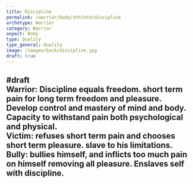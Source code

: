 ```yaml
---
title: Discipline
permalink: /warrior/body/athlete/discipline
archetype: Warrior
category: Warrior
aspect: Body
type: Quality
type_general: Quality
image: /images/back/discipline.jpg
draft: true
---
```

#draft   
Warrior: Discipline equals freedom. short term pain for long term freedom and pleasure. Develop control and mastery of mind and body. Capacity to withstand pain both psychological and physical.   
Victim: refuses short term pain and chooses short term pleasure. slave to his limitations.   
Bully: bullies himself, and inflicts too much pain on himself removing all pleasure. Enslaves self with discipline.
---
